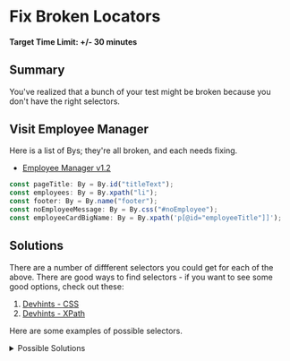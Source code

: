 # Fix Broken Locators

#### Target Time Limit: +/- 30 minutes

## Summary

You've realized that a bunch of your test might be broken because you don't have
the right selectors.

## Visit Employee Manager

Here is a list of Bys; they're all broken, and each needs fixing.

- [Employee Manager v1.2](https://devmountain-qa.github.io/employee-manager/1.2_Version/index.html)

```typescript
const pageTitle: By = By.id("titleText");
const employees: By = By.xpath("li");
const footer: By = By.name("footer");
const noEmployeeMessage: By = By.css("#noEmployee");
const employeeCardBigName: By = By.xpath('p[@id="employeeTitle"]]');
```

## Solutions

There are a number of diffferent selectors you could get for each of the above.
There are good ways to find selectors - if you want to see some good options,
check out these:

1. [Devhints - CSS](http://www.devhints.io/css)
2. [Devhints - XPath](http://www.devhints.io/xpath)

Here are some examples of possible selectors.

<details markdown="1"> <summary> Possible Solutions </summary>

```typescript
const pageTitle: By = By.id("titleText");
/*
This one is broken, because titleText is the element's class, not its id.
".titleText" is an option for CSS, or "titleText" for class.
XPath is probably a little too much work; those above are pretty simple
You could also go by text using XPath "//span[contains(text(), 'Employee Manager')]"
Or even a path based option, "//div[@class='titleBar']/span"
*/
const employees: By = By.xpath("li");
/*
You might not want a selector that will find every employee in the list, but you can
iterate through them that way, so it could work. That said, li is the tag name
- By.css("li")
- By.xpath("//li")
If there were any other unordered lists in the page though, it might not be the best option.
You can get all the li's that have a name containing 'employee' with an xpath selector
- By.xpath("//li[contains(@id, 'employee')]")
*/
const footer: By = By.name("footer");
/*
For this element, footer is both the tag AND the class - but not the name
- By.css("footer")
- By.css(".footer")
- By.class("footer")
*/
const noEmployeeMessage: By = By.css("#noEmployee");
/*
This was a trick question "#noEmployee" is a great css selector using the ID.
You could also go for
- By.id("noEmployee")
*/
const employeeCardBigName: By = By.xpath('p[@id="employeeTitle"]]');
/*
This is ALMOST a good XPath selector. You need `//` at the start of an xpath.
- By.xpath('//p[@id="employeeTitle"]')
But a simple selector using the id is probably even easier.
- By.id("employeeTitle")
- By.css("#employeeTitle")
*/
```

</details>
